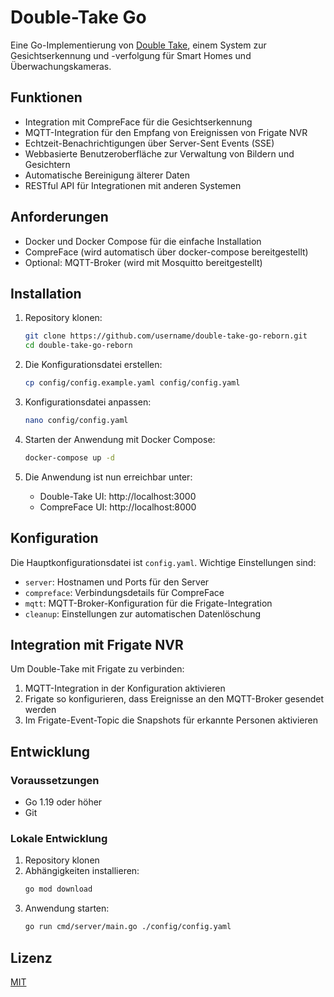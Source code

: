 # Double-Take Go

Eine Go-Implementierung von [Double Take](https://github.com/jakowenko/double-take), einem System zur Gesichtserkennung und -verfolgung für Smart Homes und Überwachungskameras.

## Funktionen

- Integration mit CompreFace für die Gesichtserkennung
- MQTT-Integration für den Empfang von Ereignissen von Frigate NVR
- Echtzeit-Benachrichtigungen über Server-Sent Events (SSE)
- Webbasierte Benutzeroberfläche zur Verwaltung von Bildern und Gesichtern
- Automatische Bereinigung älterer Daten
- RESTful API für Integrationen mit anderen Systemen

## Anforderungen

- Docker und Docker Compose für die einfache Installation
- CompreFace (wird automatisch über docker-compose bereitgestellt)
- Optional: MQTT-Broker (wird mit Mosquitto bereitgestellt)

## Installation

1. Repository klonen:
   ```bash
   git clone https://github.com/username/double-take-go-reborn.git
   cd double-take-go-reborn
   ```

2. Die Konfigurationsdatei erstellen:
   ```bash
   cp config/config.example.yaml config/config.yaml
   ```

3. Konfigurationsdatei anpassen:
   ```bash
   nano config/config.yaml
   ```

4. Starten der Anwendung mit Docker Compose:
   ```bash
   docker-compose up -d
   ```

5. Die Anwendung ist nun erreichbar unter:
   - Double-Take UI: http://localhost:3000
   - CompreFace UI: http://localhost:8000

## Konfiguration

Die Hauptkonfigurationsdatei ist `config.yaml`. Wichtige Einstellungen sind:

- `server`: Hostnamen und Ports für den Server
- `compreface`: Verbindungsdetails für CompreFace
- `mqtt`: MQTT-Broker-Konfiguration für die Frigate-Integration
- `cleanup`: Einstellungen zur automatischen Datenlöschung

## Integration mit Frigate NVR

Um Double-Take mit Frigate zu verbinden:

1. MQTT-Integration in der Konfiguration aktivieren
2. Frigate so konfigurieren, dass Ereignisse an den MQTT-Broker gesendet werden
3. Im Frigate-Event-Topic die Snapshots für erkannte Personen aktivieren

## Entwicklung

### Voraussetzungen

- Go 1.19 oder höher
- Git

### Lokale Entwicklung

1. Repository klonen
2. Abhängigkeiten installieren:
   ```bash
   go mod download
   ```
3. Anwendung starten:
   ```bash
   go run cmd/server/main.go ./config/config.yaml
   ```

## Lizenz

[MIT](LICENSE)
